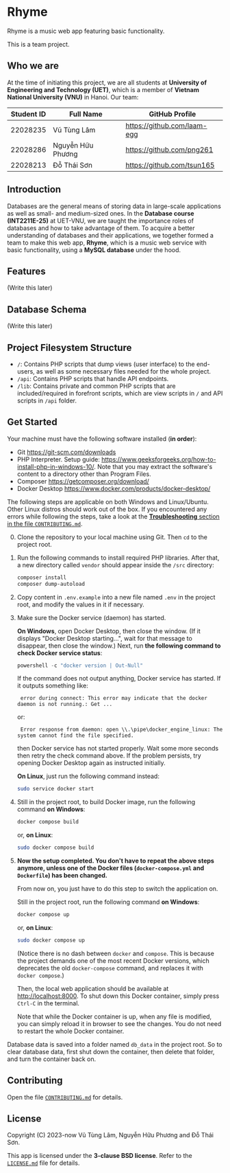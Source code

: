 # Rhyme

Rhyme is a music web app featuring basic functionality.

This is a team project.

## Who we are

At the time of initiating this project, we are all students at **University of Engineering and Technology (UET)**, which is a member of **Vietnam National University (VNU)** in Hanoi. Our team:

| Student ID |     Full Name     |          GitHub Profile         |
| :--------: | ----------------- | ------------------------------- |
|  22028235  | Vũ Tùng Lâm       | <https://github.com/laam-egg>   |
|  22028286  | Nguyễn Hữu Phương | <https://github.com/png261>     |
|  22028213  | Đỗ Thái Sơn       | <https://github.com/tsun165>    |

## Introduction

Databases are the general means of storing data in large-scale applications as well as small- and medium-sized ones.
In the **Database course (INT2211E-25)** at UET-VNU, we are taught the importance roles of databases and how to take advantage of them.
To acquire a better understanding of databases and their applications, we together formed a team to make this web app, **Rhyme**, which is a music web service with basic functionality, using a **MySQL database** under the hood.

## Features

(Write this later)

## Database Schema

(Write this later)

## Project Filesystem Structure
 - `/`: Contains PHP scripts that dump views (user interface) to the end-users, as well as some necessary files needed for the whole project.
 - `/api`: Contains PHP scripts that handle API endpoints.
 - `/lib`: Contains private and common PHP scripts that are included/required in forefront scripts, which are view scripts in `/` and API scripts in `/api` folder.

## Get Started

Your machine must have the following software installed (**in order**):
 - Git <https://git-scm.com/downloads>
 - PHP Interpreter. Setup guide: <https://www.geeksforgeeks.org/how-to-install-php-in-windows-10/>. Note that you may extract the software's content to a directory other than Program Files.
 - Composer <https://getcomposer.org/download/>
 - Docker Desktop <https://www.docker.com/products/docker-desktop/>

The following steps are applicable on both Windows and Linux/Ubuntu. Other Linux distros should work out of the box. If you encountered any errors while following the steps, take a look at the [**Troubleshooting** section in the file `CONTRIBUTING.md`](/CONTRIBUTING.md#troubleshooting).

0. Clone the repository to your local machine using Git. Then `cd` to the project root.

1. Run the following commands to install required PHP libraries. After that, a new directory called `vendor` should appear inside the `/src` directory:

	```sh
	composer install
	composer dump-autoload
	```

2. Copy content in `.env.example` into a new file named `.env` in the project root, and modify the values in it if necessary.

3. Make sure the Docker service (daemon) has started.

	**On Windows**, open Docker Desktop, then close the window. (If it displays "Docker Desktop starting...", wait for that message to disappear, then close the window.) Next, run **the following command to check Docker service status**:

	```powershell
	powershell -c "docker version | Out-Null"
	```

	If the command does not output anything, Docker service has started. If it outputs something like:

		error during connect: This error may indicate that the docker daemon is not running.: Get ...

	or:

		Error response from daemon: open \\.\pipe\docker_engine_linux: The system cannot find the file specified.
	
	then Docker service has not started properly. Wait some more seconds then retry the check command above. If the problem persists, try opening Docker Desktop again as instructed initially.

	**On Linux**, just run the following command instead:

	```sh
	sudo service docker start
	```

4. Still in the project root, to build Docker image, run the following command **on Windows**:

	```powershell
	docker compose build
	```

	or, **on Linux**:

	```sh
	sudo docker compose build
	```

5. **Now the setup completed. You don't have to repeat the above steps anymore, unless one of the Docker files (`docker-compose.yml` and `Dockerfile`) has been changed.**

	From now on, you just have to do this step to switch the application on.
	
	Still in the project root, run the following command **on Windows**:

	```powershell
	docker compose up
	```

	or, **on Linux**:

	```sh
	sudo docker compose up
	```

	(Notice there is no dash between `docker` and `compose`. This is because the project demands one of the most
	recent Docker versions, which deprecates the old `docker-compose` command, and replaces it with `docker compose`.)

	Then, the local web application should be available at <http://localhost:8000>. To shut down this Docker container, simply press `Ctrl-C` in the terminal.

	Note that while the Docker container is up, when any file is modified, you can simply reload it in browser to see the changes. You do not need to restart the whole Docker container.


Database data is saved into a folder named `db_data` in the project root. So to clear database data, first shut down the container, then delete that folder, and turn the container back on.

## Contributing

Open the file [`CONTRIBUTING.md`](/CONTRIBUTING.md) for details.

## License
Copyright (C) 2023-now Vũ Tùng Lâm, Nguyễn Hữu Phương and Đỗ Thái Sơn.

This app is licensed under the **3-clause BSD license**. Refer to the [`LICENSE.md`](/LICENSE.md) file for details.
